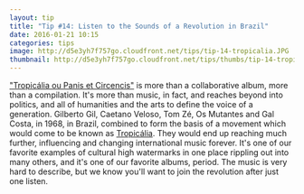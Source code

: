 ```yaml
---
layout: tip
title: "Tip #14: Listen to the Sounds of a Revolution in Brazil"
date: 2016-01-21 10:15
categories: tips
image: http://d5e3yh7f757go.cloudfront.net/tips/tip-14-tropicalia.JPG
thumbnail: http://d5e3yh7f757go.cloudfront.net/tips/thumbs/tip-14-tropicalia.JPG
---
```

<a href="https://en.wikipedia.org/wiki/Tropic%C3%A1lia:_ou_Panis_et_Circencis">"Tropicália ou Panis et Circencis"</a> is more than a collaborative album, more than a compilation. It's more than music, in fact, and reaches beyond into politics, and all of humanities and the arts to define the voice of a generation. Gilberto Gil, Caetano Veloso, Tom Zé, Os Mutantes and Gal Costa, in 1968, in Brazil, combined to form the basis of a movement which would come to be known as <a href="https://en.wikipedia.org/wiki/Tropic%C3%A1lia">Tropicália</a>. They would end up reaching much further, influencing and changing international music forever. It's one of our favorite examples of cultural high watermarks in one place rippling out into many others, and it's one of our favorite albums, period. The music is very hard to describe, but we know you'll want to join the revolution after just one listen.
